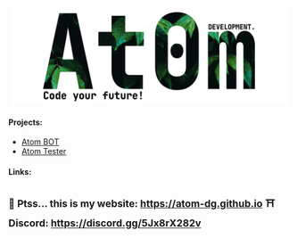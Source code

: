 ![banner](https://github.com/atom-dg/.github/blob/main/banner.png) 

#### Projects:
 * [Atom BOT](https://github.com/atom-dg/atom-bot)
 * [Atom Tester](https://github.com/atom-dg/tester-bot)
    
#### Links:
<sub>🤫 Ptss... this is my website: https://atom-dg.github.io</sub>
<sub>⛩️ Discord: https://discord.gg/5Jx8rX282v</sub>
---
